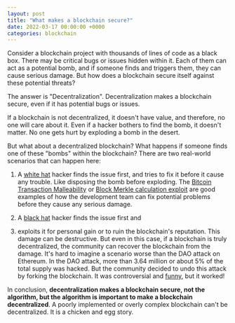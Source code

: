 ```yaml
---
layout: post
title: "What makes a blockchain secure?"
date: 2022-03-17 00:00:00 +0000
categories: blockchain
---
```


Consider a blockchain project with thousands of lines of code as a black box.
There may be critical bugs or issues hidden within it.
Each of them can act as a potential bomb, and if someone finds and triggers them, they can cause serious damage.
But how does a blockchain secure itself against these potential threats?

The answer is "Decentralization".
Decentralization makes a blockchain secure, even if it has potential bugs or issues.

If a blockchain is not decentralized, it doesn't have value, and therefore, no one will care about it.
Even if a hacker bothers to find the bomb, it doesn't matter.
No one gets hurt by exploding a bomb in the desert.

But what about a decentralized blockchain?
What happens if someone finds one of these "bombs" within the blockchain?
There are two real-world scenarios that can happen here:

1. A [white hat](<https://en.wikipedia.org/wiki/White_hat_(computer_security)>) hacker finds the issue first,
   and tries to fix it before it cause any trouble.
   Like disposing the bomb before exploding.
   The [Bitcoin Transaction Malleability](https://en.bitcoin.it/wiki/Transaction_malleability) or
   [Block Merkle calculation exploit](https://bitcointalk.org/index.php?topic=102395.0)
   are good examples of how the development team can fix potential problems before they cause any serious damage.

2. A [black hat](<https://en.wikipedia.org/wiki/Black_hat_(computer_security)>) hacker finds the issue first and
3. exploits it for personal gain or to ruin the blockchain's reputation.
   This damage can be destructive. But even in this case, if a blockchain is truly decentralized, the community can
   recover the blockchain from the damage. It's hard to imagine a scenario worse than the DAO attack on Ethereum.
   In the DAO attack, more than 3.64 million or about 5% of the total supply was hacked.
   But the community decided to undo this attack by forking the blockchain.
   It was controversial and [funny](https://www.youtube.com/watch?v=_O5fdMFKEC0), but it worked!

In conclusion, **decentralization makes a blockchain secure, not the algorithm,
but the algorithm is important to make a blockchain decentralized**.
A poorly implemented or overly complex blockchain can't be decentralized.
It is a chicken and egg story.
